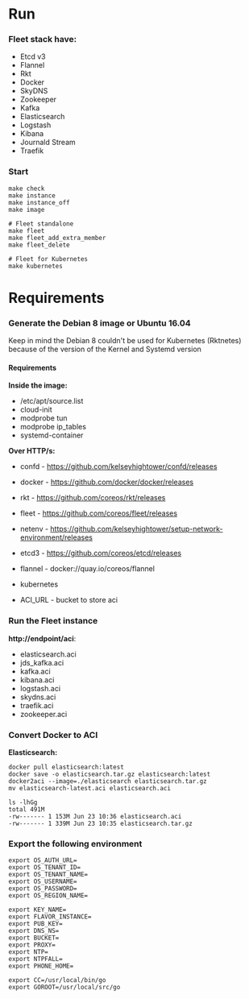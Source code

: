    
# Run

### Fleet stack have:

* Etcd v3
* Flannel
* Rkt
* Docker
* SkyDNS
* Zookeeper
* Kafka
* Elasticsearch
* Logstash
* Kibana
* Journald Stream
* Traefik

### Start
    
    make check
    make instance
    make instance_off
    make image
    
    # Fleet standalone
    make fleet    
    make fleet_add_extra_member  
    make fleet_delete
    
    # Fleet for Kubernetes
    make kubernetes


# Requirements

### Generate the Debian 8 image or Ubuntu 16.04

Keep in mind the Debian 8 couldn't be used for Kubernetes (Rktnetes) because of the version of the Kernel and Systemd version

#### Requirements

**Inside the image:**
- /etc/apt/source.list
- cloud-init
- modprobe tun
- modprobe ip_tables
- systemd-container


**Over HTTP/s:**

- confd - https://github.com/kelseyhightower/confd/releases
- docker - https://github.com/docker/docker/releases
- rkt - https://github.com/coreos/rkt/releases
- fleet - https://github.com/coreos/fleet/releases
- netenv - https://github.com/kelseyhightower/setup-network-environment/releases
- etcd3 - https://github.com/coreos/etcd/releases
- flannel - docker://quay.io/coreos/flannel
- kubernetes

- ACI_URL - bucket to store aci



### Run the Fleet instance

**http://endpoint/aci**:
- elasticsearch.aci
- jds_kafka.aci
- kafka.aci
- kibana.aci
- logstash.aci
- skydns.aci
- traefik.aci
- zookeeper.aci


### Convert Docker to ACI

**Elasticsearch:**

    docker pull elasticsearch:latest
    docker save -o elasticsearch.tar.gz elasticsearch:latest
    docker2aci --image=./elasticsearch elasticsearch.tar.gz
    mv elasticsearch-latest.aci elasticsearch.aci

    ls -lhGg
    total 491M
    -rw------- 1 153M Jun 23 10:36 elasticsearch.aci
    -rw------- 1 339M Jun 23 10:35 elasticsearch.tar.gz
    
### Export the following environment

    export OS_AUTH_URL=
    export OS_TENANT_ID=
    export OS_TENANT_NAME=
    export OS_USERNAME=
    export OS_PASSWORD=
    export OS_REGION_NAME=
           
    export KEY_NAME=
    export FLAVOR_INSTANCE=
    export PUB_KEY=
    export DNS_NS=
    export BUCKET=
    export PROXY=
    export NTP=
    export NTPFALL=
    export PHONE_HOME=
    
    export CC=/usr/local/bin/go
    export GOROOT=/usr/local/src/go

